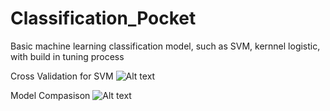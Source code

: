 # Classification_Pocket
Basic machine learning classification model, such as SVM, kernnel logistic, with build in tuning process

Cross Validation for SVM
![Alt text](https://cloud.githubusercontent.com/assets/14370804/22770676/ca0a47f6-ee57-11e6-9be6-f00f9e1bf3f9.png)


Model Compasison
![Alt text](https://cloud.githubusercontent.com/assets/14370804/22770598/46fae3f2-ee57-11e6-9dd2-269e090ae7de.png)

